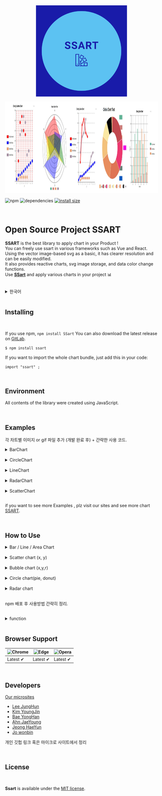 <p align="center">
  <a href="our micro sites" target="_blank">
    <img src="src/assets/logo.png" alt="https://www.ssart.org/" width="300px" height="300px"><br/>
  </a>
</p>

 <img src= src/img/sample.jpg width = "100%" height = "300px">

![npm](https://img.shields.io/npm/v/ssart) <!-- 배포하면 버전이 찍힘  -->
![dependencies](https://img.shields.io/badge/dependencies-d3-brightengreen)
[![install size](https://packagephobia.now.sh/badge?p=ssart)](https://packagephobia.now.sh/result?p=ssart)


<br>

# Open Source Project SSART

**SSART** is the best library to apply chart in your Product !<br>
You can freely use ssart in various frameworks such as Vue and React.<br>
Using the vector image-based svg as a basic, it has clearer resolution and can be easily modified.<br>
It also provides reactive charts, svg image storage, and data color change functions.<br>
Use [**SSart**]() and apply various charts in your project 📊 <br><br> 


<details>
  <summary>한국어</summary>
  <br>
   ssart는 다양한 차트를 프로젝트에 적용할 수 있는 최고의 라이브러리입니다<br>
    Vue 와 React 같은 다양한 프레임 워크에서 자유롭게 사용할 수 있습니다.<br>
    vector 이미지 기반의 svg를 사용하여 선명한 해상도를 가진 차트를 자유롭게 수정할 수 있습니다.<br>
    또한, 반응형 차트, svg 이미지 저장 기능, 데이터 색상 변경 기능 등을 제공합니다.<br>
    ssart를 이용하여 다양한 차트를 여러분의 프로젝트에 적용해 보세요    <br>
  </details>
<br>

## Installing
<br>

If you use npm, ```npm install SSart``` You can also download the latest release on [GitLab](https://lab.ssafy.com/s06-final/S06P31S201.git).

``` bash
$ npm install ssart
```

If you want to import the whole chart bundle, just add this in your code:

``` vue
import "ssart" ; 
```
<br>

## Environment

All contents of the library were created using JavaScript.

<br>

## Examples

각 차트별 이미지 or gif 파일 추가 (개발 완료 후) + 간략한 사용 코드.

<details>
  <summary>BarChart</summary>
  <br>
    <img src=src/img/IndexImg/1.Bar.png width = "300px" height = "300px">

    barchart

<br>
  </details>
 <br>
 <details>
  <summary>CircleChart</summary>
  <br>
    <img src=src/img/IndexImg/8.Pie.png width = "300px" height = "300px">

    circlechart

<br>
  </details>
  <br>
  <details>
  <summary>LineChart</summary>
  <br>
    <img src=src/img/IndexImg/3.Line.png width = "300px" height = "300px">

    linechart

<br>
  </details>
  <br>
  <details>
  <summary>RadarChart</summary>
  <br>
    <img src= src/img/IndexImg/9.Radar.png width = "300px" height = "300px">

    radarchart

<br>
  </details>
  <br>
  
  <details>
  <summary>ScatterChart</summary>
  <br>
    <img src= src/img/IndexImg/5.Scatter.png width = "300px" height = "300px">

    scatterchart

<br>
  </details>

<br>

if you want to see more Examples , plz visit our sites and see more chart [SSART](ssart).

<br>

## How to Use

<details>
  <summary>Bar / Line / Area Chart</summary>
  <br>

```js
const data = {
  labels: ['a','b','c','d','e','f'],
  datasets: [
    {
      label: 'Fully Rounded',
      data: [
              {name: 'a', value: 10},
              {name: 'b', value: 29},
              {name: 'c', value: 32},
              {name: 'd', value: 25},
              {name: 'e', value: 23},
              {name: 'f', value: 15}
            ],
      borderColor: red, // 추후 추가
      backgroundColor: red,
      borderWidth: 2,  // 추후 추가
      borderRadius: Number.MAX_VALUE,// 추후 추가
      borderSkipped: false, // 추후 추가
    },
    {
      label: 'Small Radius',
			data : [
              {name: 'a', value: 10},
              {name: 'b', value: 29},
              {name: 'c', value: 32},
              {name: 'd', value: 25},
              {name: 'e', value: 23},
              {name: 'f', value: 15}
            ],
      borderColor: blue,// 추후 추가
      backgroundColor: blue,
      borderWidth: 2,// 추후 추가
      borderRadius: 5,// 추후 추가
      borderSkipped: false,// 추후 추가
    }
  ]
};


```

<br>
  </details>
 <br>
 <details>
  <summary>Scatter chart (x, y)</summary>
  <br>

``` js
const data = {
		labels: [0, 1, 2, 3, 4, 5, 6, 7, 8, 9],
		datasets: [
			{
				label: 'Fully Rounded',
				data: [
					{ name: 1, value: 10 },
					{ name: 2, value: 29 },
					{ name: 3, value: 32 },
					{ name: 4, value: 25 },
					{ name: 5, value: 23 },
					{ name: 10, value: 15 }
				],
				backgroundColor: "red",

			},
			{
				label: 'Small Radius',
				data: [1, 3, 3, 4, 5, 6, 7, 8, 9, 10]
				,
				backgroundColor: "blue",
			},
			{
				label: 'Small Radius',
				data:
				[
					[1, 1], [2, 2], [3, 2], [4, 2], [5, 2], [6, 2]
				],
			},
			{
				label: 'Small Radius',
				data: [
					{ x: 1, y: 15 },
					{ x: 2, y: 23 },
					{ x: 3, y: 25 },
					{ x: 4, y: 32 },
					{ x: 5, y: 29 },
					{ x: 6, y: 13 },
					{ x: 7, y: 15 },
				],
			}
		]
};
```

<br>
  </details>
  <br>
  <details>
  <summary>Bubble chart (x,y,r)</summary>
  <br>
    
```js
const data = {
    labels: [0, 1, 2, 3, 4, 5, 6, 7, 8, 9],
    datasets: [
        {
            label: 'Small Radius',
            data:
                [
                    [1, 1, 1], [2, 2, 2], [3, 2, 3], [4, 2, 4], [5, 2, 5], [6, 2, 6]
                ],
        },
        {
            label: 'Small Radius',
            data: [
                { x: 1, y: 15, r: 10 },
                { x: 2, y: 23, r: 20 },
                { x: 3, y: 25, r: 30 },
                { x: 4, y: 32, r: 30 },
                { x: 5, y: 29, r: 100 },
                { x: 6, y: 13, r: 20 },
                { x: 7, y: 15, r: 50 },
            ],
        }
    ]
};
```

<br>
  </details>
  <br>
  <details>
  <summary>Circle chart(pie, donut)</summary>
  <br>

```js
const data = {
   labels: ['A', 'B', 'C', 'D', 'E', 'F', 'G', 'H'],
   datasets: [
      { name: 'AAAAAAAAAAA', value: 1000, color: '#efa86b' },
      { name: 'BBBBBBBBBBB', value: 1500, color: '#c1484f' },
      { name: 'C', value: 1300, color: '#d35d50' },
      { name: 'D', value: 900, color: '#f4c17c' },
      { name: 'E', value: 300, color: '#fae8a4' },
      { name: 'F', value: 1200, color: '#df7454' },
      { name: 'G', value: 1100, color: '#e88d5d' },
      { name: 'H', value: 600, color: '#f8d690' }
   ]
};
```

<br>
  </details>
  <br>
  
  <details>
  <summary>Radar chart</summary>
  <br>
    
```js
const data = {
            labels: ['A', 'B', 'C', 'D' ,'E' ,'F'], // 각 축 이름
            datasets: [ // 각 데이터 이름
                { name: 'AAA' },
                { name: 'BBB' },
                { name: 'CC' },
                { name : 'DDDDD'}
            ],
            data:[ // 각 데이터 value
                [2700,2700,1200,13,1400,1700],
                [1400,100,2800,2500,1200,2100],
                [1200,1900,1400,12,2700,1600],
                [20,2200,2000,520,2300,200],
            ]            
        };
```

<br>
  </details>

<br>

npm 배포 후 사용방법 간략히 정리.

<br>

<details>
  <summary>function</summary>
  A collection of frequently used function

  주요 사용하는 기능 추려서 정리 예정.
  </details>

<br>

## Browser Support
![Chrome](https://raw.githubusercontent.com/alrra/browser-logos/main/src/chrome/chrome_48x48.png) | ![Edge](https://raw.githubusercontent.com/alrra/browser-logos/main/src/edge/edge_48x48.png) |![Opera](https://raw.githubusercontent.com/alrra/browser-logos/main/src/opera/opera_48x48.png) |
--- | --- | --- |
Latest ✔ | Latest ✔ | Latest ✔ |
<br>

## Developers

[Our microsites](https://naver.com) <br>

* [Lee JungHun]()<br>
* [Kim YoungJin]()<br>
* [Bae YongHan]()<br>
* [Ahn JaeYoung]()<br>
* [Jeong HaeYun]()<br>
* [Jo wonbin]()<br>

개인 깃헙 링크 혹은 마이크로 사이트에서 정리

<br>

## License

<br>

**Ssart** is available under the [MIT license](LICENSE).

<br>
<!-- MIT 라이센스 링크 -->
